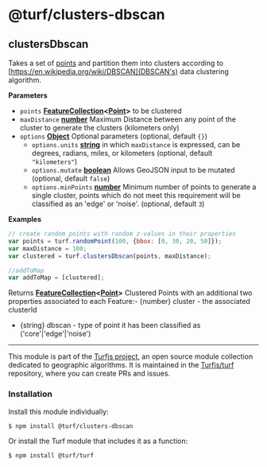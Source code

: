 # @turf/clusters-dbscan

<!-- Generated by documentation.js. Update this documentation by updating the source code. -->

## clustersDbscan

Takes a set of [points](https://tools.ietf.org/html/rfc7946#section-3.1.2) and partition them into clusters according to [https://en.wikipedia.org/wiki/DBSCAN](DBSCAN's) data clustering algorithm.

**Parameters**

-   `points` **[FeatureCollection](https://tools.ietf.org/html/rfc7946#section-3.3)&lt;[Point](https://tools.ietf.org/html/rfc7946#section-3.1.2)>** to be clustered
-   `maxDistance` **[number](https://developer.mozilla.org/en-US/docs/Web/JavaScript/Reference/Global_Objects/Number)** Maximum Distance between any point of the cluster to generate the clusters (kilometers only)
-   `options` **[Object](https://developer.mozilla.org/en-US/docs/Web/JavaScript/Reference/Global_Objects/Object)** Optional parameters (optional, default `{}`)
    -   `options.units` **[string](https://developer.mozilla.org/en-US/docs/Web/JavaScript/Reference/Global_Objects/String)** in which `maxDistance` is expressed, can be degrees, radians, miles, or kilometers (optional, default `"kilometers"`)
    -   `options.mutate` **[boolean](https://developer.mozilla.org/en-US/docs/Web/JavaScript/Reference/Global_Objects/Boolean)** Allows GeoJSON input to be mutated (optional, default `false`)
    -   `options.minPoints` **[number](https://developer.mozilla.org/en-US/docs/Web/JavaScript/Reference/Global_Objects/Number)** Minimum number of points to generate a single cluster,
        points which do not meet this requirement will be classified as an 'edge' or 'noise'. (optional, default `3`)

**Examples**

```javascript
// create random points with random z-values in their properties
var points = turf.randomPoint(100, {bbox: [0, 30, 20, 50]});
var maxDistance = 100;
var clustered = turf.clustersDbscan(points, maxDistance);

//addToMap
var addToMap = [clustered];
```

Returns **[FeatureCollection](https://tools.ietf.org/html/rfc7946#section-3.3)&lt;[Point](https://tools.ietf.org/html/rfc7946#section-3.1.2)>** Clustered Points with an additional two properties associated to each Feature:-   {number} cluster - the associated clusterId
-   {string} dbscan - type of point it has been classified as ('core'|'edge'|'noise')

<!-- This file is automatically generated. Please don't edit it directly:
if you find an error, edit the source file (likely index.js), and re-run
./scripts/generate-readmes in the turf project. -->

---

This module is part of the [Turfjs project](http://turfjs.org/), an open source
module collection dedicated to geographic algorithms. It is maintained in the
[Turfjs/turf](https://github.com/Turfjs/turf) repository, where you can create
PRs and issues.

### Installation

Install this module individually:

```sh
$ npm install @turf/clusters-dbscan
```

Or install the Turf module that includes it as a function:

```sh
$ npm install @turf/turf
```
